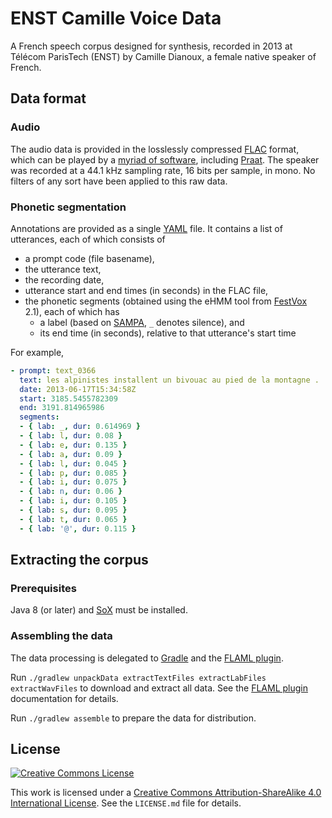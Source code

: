 # ENST Camille Voice Data

A French speech corpus designed for synthesis, recorded in 2013 at Télécom ParisTech (ENST) by Camille Dianoux, a female native speaker of French.

## Data format

### Audio

The audio data is provided in the losslessly compressed [FLAC] format, which can be played by a [myriad of software](https://xiph.org/flac/links.html#software), including [Praat].
The speaker was recorded at a 44.1 kHz sampling rate, 16 bits per sample, in mono.
No filters of any sort have been applied to this raw data.

### Phonetic segmentation

Annotations are provided as a single [YAML] file. It contains a list of utterances, each of which consists of
- a prompt code (file basename),
- the utterance text,
- the recording date,
- utterance start and end times (in seconds) in the FLAC file,
- the phonetic segments (obtained using the eHMM tool from [FestVox] 2.1), each of which has
  - a label (based on [SAMPA], `_` denotes silence), and
  - its end time (in seconds), relative to that utterance's start time

For example,
```yaml
- prompt: text_0366
  text: les alpinistes installent un bivouac au pied de la montagne .
  date: 2013-06-17T15:34:58Z
  start: 3185.5455782309
  end: 3191.814965986
  segments:
  - { lab: _, dur: 0.614969 }
  - { lab: l, dur: 0.08 }
  - { lab: e, dur: 0.135 }
  - { lab: a, dur: 0.09 }
  - { lab: l, dur: 0.045 }
  - { lab: p, dur: 0.085 }
  - { lab: i, dur: 0.075 }
  - { lab: n, dur: 0.06 }
  - { lab: i, dur: 0.105 }
  - { lab: s, dur: 0.095 }
  - { lab: t, dur: 0.065 }
  - { lab: '@', dur: 0.115 }
```

## Extracting the corpus

### Prerequisites

Java 8 (or later) and [SoX] must be installed.

### Assembling the data

The data processing is delegated to [Gradle] and the [FLAML plugin].

Run `./gradlew unpackData extractTextFiles extractLabFiles extractWavFiles` to download and extract all data. See the [FLAML plugin] documentation for details.

Run `./gradlew assemble` to prepare the data for distribution.

## License

[![Creative Commons License](http://mirrors.creativecommons.org/presskit/buttons/88x31/svg/by-sa.svg)](http://creativecommons.org/licenses/by-sa/4.0/)

This work is licensed under a [Creative Commons Attribution-ShareAlike 4.0 International License].
See the `LICENSE.md` file for details.

[Creative Commons Attribution-ShareAlike 4.0 International License]: http://creativecommons.org/licenses/by-sa/4.0/
[FestVox]: http://festvox.org/
[FLAC]: https://xiph.org/flac/
[FLAML plugin]: https://github.com/m2ci-msp/gradle-flaml-plugin
[Gradle]: https://gradle.org/
[Praat]: http://praat.org/
[SAMPA]: http://www.phon.ucl.ac.uk/home/sampa/
[SoX]: http://sox.sourceforge.net/
[YAML]: http://yaml.org/
